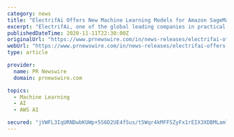 ```yaml
---
category: news
title: "ElectrifAi Offers New Machine Learning Models for Amazon SageMaker"
excerpt: "ElectrifAi, one of the global leading companies in practical artificial intelligence (AI) and pre-built machine learning (ML) models,"
publishedDateTime: 2020-11-11T22:30:00Z
originalUrl: "https://www.prnewswire.com/in/news-releases/electrifai-offers-new-machine-learning-models-for-amazon-sagemaker-897787209.html"
webUrl: "https://www.prnewswire.com/in/news-releases/electrifai-offers-new-machine-learning-models-for-amazon-sagemaker-897787209.html"
type: article

provider:
  name: PR Newswire
  domain: prnewswire.com

topics:
  - Machine Learning
  - AI
  - AWS AI

secured: "jVWFL3IqURNDwbKUWp+5S6D2UE4fSus/t5Wqr4kMFFSZyFx1rEIX3XDBMLamllcFGn319c5EiEO209VPdP2BeJ2QLurE4sRmy+Ec5wJjdmaSYJ4qjXbUYtYn+ic1n/c0jp5cbvdWFmCpK7G38/udgElwy/mSv2Mim6fe7khZmNwoI0G1eW7PyeJdk7Wxb28/3ToG5ErVsww7qTJxY9oQFsZ4cZNJlHRsTll38L2iUiAt2oqTeEjeBYKgfTFHW5w9Tdh9XD5490dYPfN6l8CXdxoD+LTAIJ2oZwjrECwH76Xt5rgAaMrBLwNeRXCXwedrYXCcdlgbwuIZ8NA9Cdz2xY87r8XNQTWFA7XLBbvnhDE=;AnVmkBE7xgbknEitNHbb4Q=="
---
```


